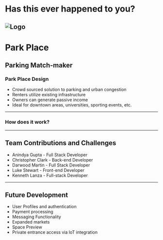 # Has this ever happened to you?
![Logo](http://s2.quickmeme.com/img/87/87e47b393f757a1f2c3ebfb174b04388391fb788aabf9ea59305df3cf3985668.jpg)
---
# Park Place
Parking Match-maker
---
### Park Place Design
- Crowd sourced solution to parking and urban congestion
- Renters utilize existing infrastructure
- Owners can generate passive income
- Ideal for downtown areas, universities, sporting events, etc.
---
### How does it work?
---
## Team Contributions and Challenges
* Anindya Gupta - Full Stack Developer
* Christopher Clark - Back-end Developer
* Darwood Martin - Full Stack Developer
* Luke Stewart - Front-end Developer
* Kenneth Lanza - Full-stack Developer
---
## Future Development
- User Profiles and authentication
- Payment processing
- Messaging Functionality
- Expanded markets
- Space Preview
- Private entrance access via IoT integration
